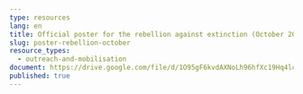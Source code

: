 ```yaml
---
type: resources
lang: en
title: Official poster for the rebellion against extinction (October 2021)
slug: poster-rebellion-october
resource_types:
  - outreach-and-mobilisation
document: https://drive.google.com/file/d/1O95gF6kvdAXNoLh96hfXc19Hq4lcZzTB/view?usp=sharing
published: true
---
```

